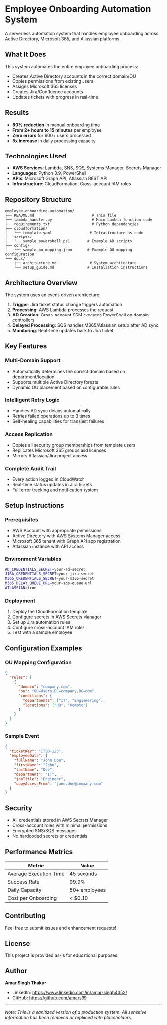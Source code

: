 # Employee Onboarding Automation System

A serverless automation system that handles employee onboarding across Active Directory, Microsoft 365, and Atlassian platforms.

## What It Does

This system automates the entire employee onboarding process:
- Creates Active Directory accounts in the correct domain/OU
- Copies permissions from existing users
- Assigns Microsoft 365 licenses
- Creates Jira/Confluence accounts
- Updates tickets with progress in real-time

## Results

- **80% reduction** in manual onboarding time
- **From 2+ hours to 15 minutes** per employee
- **Zero errors** for 600+ users processed
- **5x increase** in daily processing capacity

## Technologies Used

- **AWS Services**: Lambda, SNS, SQS, Systems Manager, Secrets Manager
- **Languages**: Python 3.9, PowerShell
- **APIs**: Microsoft Graph API, Atlassian REST API
- **Infrastructure**: CloudFormation, Cross-account IAM roles

## Repository Structure

```
employee-onboarding-automation/
├── README.md                          # This file
├── lambda_handler.py                  # Main Lambda function code
├── requirements.txt                   # Python dependencies
├── cloudformation/
│   └── template.yaml                 # Infrastructure as code
├── scripts/
│   └── sample_powershell.ps1        # Example AD scripts
├── config/
│   └── sample_ou_mapping.json       # Example OU mapping configuration
└── docs/
    ├── architecture.md               # System architecture
    └── setup_guide.md               # Installation instructions
```

## Architecture Overview

The system uses an event-driven architecture:

1. **Trigger**: Jira ticket status change triggers automation
2. **Processing**: AWS Lambda processes the request
3. **AD Creation**: Cross-account SSM executes PowerShell on domain controllers
4. **Delayed Processing**: SQS handles M365/Atlassian setup after AD sync
5. **Monitoring**: Real-time updates back to Jira ticket

## Key Features

### Multi-Domain Support
- Automatically determines the correct domain based on department/location
- Supports multiple Active Directory forests
- Dynamic OU placement based on configurable rules

### Intelligent Retry Logic
- Handles AD sync delays automatically
- Retries failed operations up to 3 times
- Self-healing capabilities for transient failures

### Access Replication
- Copies all security group memberships from template users
- Replicates Microsoft 365 groups and licenses
- Mirrors Atlassian/Jira project access

### Complete Audit Trail
- Every action logged in CloudWatch
- Real-time status updates in Jira tickets
- Full error tracking and notification system

## Setup Instructions

### Prerequisites
- AWS Account with appropriate permissions
- Active Directory with AWS Systems Manager access
- Microsoft 365 tenant with Graph API app registration
- Atlassian instance with API access

### Environment Variables
```bash
AD_CREDENTIALS_SECRET=your-ad-secret
JIRA_CREDENTIALS_SECRET=your-jira-secret
M365_CREDENTIALS_SECRET=your-m365-secret
M365_DELAY_QUEUE_URL=your-sqs-queue-url
ATLASSIAN=true
```

### Deployment
1. Deploy the CloudFormation template
2. Configure secrets in AWS Secrets Manager
3. Set up Jira automation rules
4. Configure cross-account IAM roles
5. Test with a sample employee

## Configuration Examples

### OU Mapping Configuration
```json
{
  "rules": [
    {
      "domain": "company.com",
      "ou": "OU=Users,DC=company,DC=com",
      "conditions": {
        "departments": ["IT", "Engineering"],
        "locations": ["HQ", "Remote"]
      }
    }
  ]
}
```

### Sample Event
```json
{
  "ticketKey": "ITSD-123",
  "employeeData": {
    "fullName": "John Doe",
    "firstName": "John",
    "lastName": "Doe",
    "department": "IT",
    "jobTitle": "Engineer",
    "copyAccessFrom": "jane.doe@company.com"
  }
}
```

## Security

- All credentials stored in AWS Secrets Manager
- Cross-account roles with minimal permissions
- Encrypted SNS/SQS messages
- No hardcoded secrets or credentials

## Performance Metrics

| Metric | Value |
|--------|-------|
| Average Execution Time | 45 seconds |
| Success Rate | 99.9% |
| Daily Capacity | 50+ employees |
| Cost per Onboarding | < $0.10 |

## Contributing

Feel free to submit issues and enhancement requests!

## License

This project is provided as-is for educational purposes.

## Author

**Amar Singh Thakur**
- LinkedIn: https://www.linkedin.com/in/amar-singh4352/
- GitHub: https://github.com/amars99

---

*Note: This is a sanitized version of a production system. All sensitive information has been removed or replaced with placeholders.*
